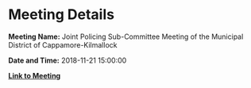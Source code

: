 # Meeting Details

**Meeting Name:** Joint Policing Sub-Committee Meeting of the Municipal District of Cappamore-Kilmallock

**Date and Time:** 2018-11-21 15:00:00

**[Link to Meeting](https://www.limerick.ie/council/whats-on/joint-policing-sub-committee-meeting-municipal-district-cappamore-kilmallock)**
